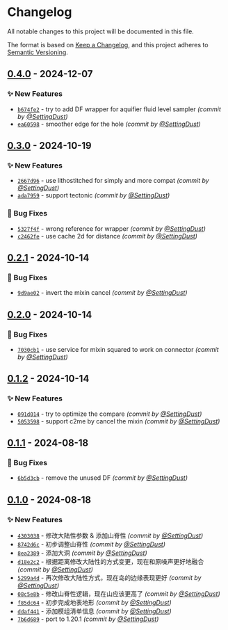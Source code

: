 # Changelog
All notable changes to this project will be documented in this file.

The format is based on [Keep a Changelog](https://keepachangelog.com/en/1.0.0/),
and this project adheres to [Semantic Versioning](https://semver.org/spec/v2.0.0.html).

## [0.4.0] - 2024-12-07
### :sparkles: New Features
- [`b674fe2`](https://github.com/SettingDust/TheAbyss/commit/b674fe24e9098ddb0631607048260f8fa3737e3a) - try to add DF wrapper for aquifier fluid level sampler *(commit by [@SettingDust](https://github.com/SettingDust))*
- [`ea60598`](https://github.com/SettingDust/TheAbyss/commit/ea60598cb556bf1e3ae380171e385aec4c14ddbf) - smoother edge for the hole *(commit by [@SettingDust](https://github.com/SettingDust))*


## [0.3.0] - 2024-10-19
### :sparkles: New Features
- [`2667d96`](https://github.com/SettingDust/TheAbyss/commit/2667d962040d72c1ff164710c712a65b851910f6) - use lithostitched for simply and more compat *(commit by [@SettingDust](https://github.com/SettingDust))*
- [`ada7959`](https://github.com/SettingDust/TheAbyss/commit/ada7959adea1c6c9663b412098935c31115c9f67) - support tectonic *(commit by [@SettingDust](https://github.com/SettingDust))*

### :bug: Bug Fixes
- [`5327f4f`](https://github.com/SettingDust/TheAbyss/commit/5327f4f04ec717fb9826a301cd7473b636bb0d4a) - wrong reference for wrapper *(commit by [@SettingDust](https://github.com/SettingDust))*
- [`c2462fe`](https://github.com/SettingDust/TheAbyss/commit/c2462fe82c0b90c71564271e5628e07300e04306) - use cache 2d for distance *(commit by [@SettingDust](https://github.com/SettingDust))*


## [0.2.1] - 2024-10-14
### :bug: Bug Fixes
- [`9d9ae02`](https://github.com/SettingDust/TheAbyss/commit/9d9ae02caaff87051fb2be661798e1cbe9f6b7fe) - invert the mixin cancel *(commit by [@SettingDust](https://github.com/SettingDust))*


## [0.2.0] - 2024-10-14
### :bug: Bug Fixes
- [`7030cb1`](https://github.com/SettingDust/TheAbyss/commit/7030cb10ea45ec8e7eff709b2533abce6d8b64d3) - use service for mixin squared to work on connector *(commit by [@SettingDust](https://github.com/SettingDust))*


## [0.1.2] - 2024-10-14
### :sparkles: New Features
- [`091d014`](https://github.com/SettingDust/TheAbyss/commit/091d014494af61d75436af131f024ca806634a8f) - try to optimize the compare *(commit by [@SettingDust](https://github.com/SettingDust))*
- [`5053598`](https://github.com/SettingDust/TheAbyss/commit/5053598d007e3fc77511e2f4483462eb6f9bf20d) - support c2me by cancel the mixin *(commit by [@SettingDust](https://github.com/SettingDust))*


## [0.1.1] - 2024-08-18
### :bug: Bug Fixes
- [`6b5d3cb`](https://github.com/SettingDust/TheAbyss/commit/6b5d3cb21b20c91cd97015c6516de251ffa1ea7e) - remove the unused DF *(commit by [@SettingDust](https://github.com/SettingDust))*


## [0.1.0] - 2024-08-18
### :sparkles: New Features
- [`4303038`](https://github.com/SettingDust/TheAbyss/commit/4303038d698cef143e669880cb1127c0cd9db4ad) - 修改大陆性参数 & 添加山脊性 *(commit by [@SettingDust](https://github.com/SettingDust))*
- [`8742d6c`](https://github.com/SettingDust/TheAbyss/commit/8742d6cd7658b4069564ae5a0361752f2dd522f1) - 初步调整山脊性 *(commit by [@SettingDust](https://github.com/SettingDust))*
- [`8ea2389`](https://github.com/SettingDust/TheAbyss/commit/8ea23897f6b663bf6f080b5d639a9eee1f336a76) - 添加大洞 *(commit by [@SettingDust](https://github.com/SettingDust))*
- [`d18e2c2`](https://github.com/SettingDust/TheAbyss/commit/d18e2c23acf0cb9bf13b136d55ef49b309347bbd) - 根据距离修改大陆性的方式变更，现在和原噪声更好地融合 *(commit by [@SettingDust](https://github.com/SettingDust))*
- [`5299a4d`](https://github.com/SettingDust/TheAbyss/commit/5299a4daac4b8d1f4d33c4b3778451ce59e71335) - 再次修改大陆性方式，现在岛的边缘表现更好 *(commit by [@SettingDust](https://github.com/SettingDust))*
- [`08c5e8b`](https://github.com/SettingDust/TheAbyss/commit/08c5e8b88df416a6191f294a82d8019a9c9fe13d) - 修改山脊性逻辑，现在山应该更高了 *(commit by [@SettingDust](https://github.com/SettingDust))*
- [`f85dc64`](https://github.com/SettingDust/TheAbyss/commit/f85dc6444bb70ec2d2ace25e51454156519b9420) - 初步完成地表地形 *(commit by [@SettingDust](https://github.com/SettingDust))*
- [`ddaf441`](https://github.com/SettingDust/TheAbyss/commit/ddaf441995c922df0ba38fbe47629c19c843c15a) - 添加模组清单信息 *(commit by [@SettingDust](https://github.com/SettingDust))*
- [`7b6d689`](https://github.com/SettingDust/TheAbyss/commit/7b6d68913066f1762f5fe92fa7a77b07b5c3de35) - port to 1.20.1 *(commit by [@SettingDust](https://github.com/SettingDust))*

[0.1.0]: https://github.com/SettingDust/TheAbyss/compare/0.0.0...0.1.0
[0.1.1]: https://github.com/SettingDust/TheAbyss/compare/0.1.0...0.1.1
[0.1.2]: https://github.com/SettingDust/TheAbyss/compare/0.1.1...0.1.2
[0.2.0]: https://github.com/SettingDust/TheAbyss/compare/0.1.2...0.2.0
[0.2.1]: https://github.com/SettingDust/TheAbyss/compare/0.2.0...0.2.1
[0.3.0]: https://github.com/SettingDust/TheAbyss/compare/0.2.1...0.3.0
[0.4.0]: https://github.com/SettingDust/TheAbyss/compare/0.3.0...0.4.0
